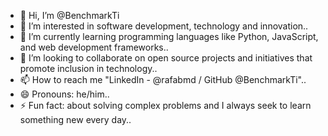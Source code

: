 - 👋 Hi, I’m @BenchmarkTi
- 👀 I’m interested in software development, technology and innovation..
- 🌱 I’m currently learning programming languages ​​like Python, JavaScript, and web development frameworks..
- 💞️ I’m looking to collaborate on open source projects and initiatives that promote inclusion in technology..
- 📫 How to reach me "LinkedIn - @rafabmd / GitHub @BenchmarkTi"..
- 😄 Pronouns: he/him..
- ⚡ Fun fact: about solving complex problems and I always seek to learn something new every day..

<!---
BenchmarkTi/BenchmarkTi is a ✨ special ✨ repository because its `README.md` (this file) appears on your GitHub profile.
You can click the Preview link to take a look at your changes.
--->
